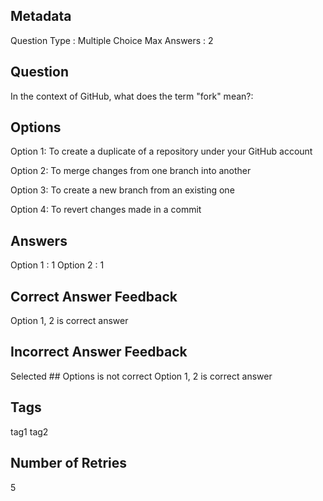 ## Metadata
Question Type : Multiple Choice
Max Answers : 2

## Question
In the context of GitHub, what does the term "fork" mean?:

## Options
Option 1: To create a duplicate of a repository under your GitHub account

Option 2: To merge changes from one branch into another

Option 3: To create a new branch from an existing one

Option 4: To revert changes made in a commit

## Answers
Option 1 : 1
Option 2 : 1

## Correct Answer Feedback
Option 1, 2 is correct answer

## Incorrect Answer Feedback
Selected ## Options is not correct Option 1, 2 is correct answer

## Tags
tag1
tag2

## Number of Retries
5
